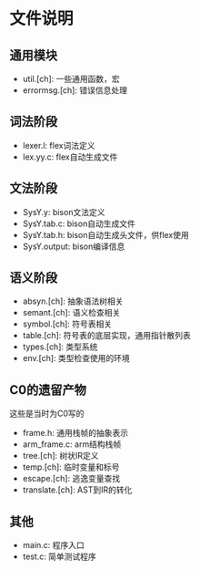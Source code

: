 # 文件说明

## 通用模块
+ util.[ch]: 一些通用函数，宏
+ errormsg.[ch]: 错误信息处理

## 词法阶段
+ lexer.l: flex词法定义
+ lex.yy.c: flex自动生成文件

## 文法阶段
+ SysY.y: bison文法定义
+ SysY.tab.c: bison自动生成文件
+ SysY.tab.h: bison自动生成头文件，供flex使用
+ SysY.output: bison编译信息

## 语义阶段
+ absyn.[ch]: 抽象语法树相关
+ semant.[ch]: 语义检查相关
+ symbol.[ch]: 符号表相关
+ table.[ch]: 符号表的底层实现，通用指针散列表
+ types.[ch]: 类型系统
+ env.[ch]: 类型检查使用的环境

## C0的遗留产物
这些是当时为C0写的
+ frame.h: 通用栈帧的抽象表示
+ arm_frame.c: arm结构栈帧
+ tree.[ch]: 树状IR定义
+ temp.[ch]: 临时变量和标号
+ escape.[ch]: 逃逸变量查找
+ translate.[ch]: AST到IR的转化

## 其他
+ main.c: 程序入口
+ test.c: 简单测试程序

